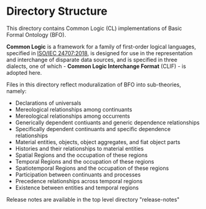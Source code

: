 # Directory Structure

This directory contains Common Logic (CL) implementations of Basic Formal Ontology (BFO). 

**Common Logic** is a framework for a family of first-order logical languages, specified in [ISO/IEC 24707:2018](https://www.iso.org/standard/66249.html), is designed for use in the representation and interchange of disparate data sources, and is specified in three dialects, one of which - **Common Logic Interchange Format** (CLIF) - is adopted here.

Files in this directory reflect moduralization of BFO into sub-theories, namely:
- Declarations of universals
- Mereological relationships among continuants
- Mereological relationships among occurrents
- Generically dependent contiuants and generic dependence relationships
- Specifically dependent continuants and specific dependence relationships
- Material entities, objects, object aggregates, and fiat object parts
- Histories and their relationships to material entities
- Spatial Regions and the occupation of these regions
- Temporal Regions and the occupation of these regions
- Spatiotemporal Regions and the occupation of these regions
- Participation between continuants and processes
- Precedence relationships across temporal regions
- Existence between entities and temporal regions

Release notes are available in the top level directory "release-notes"
